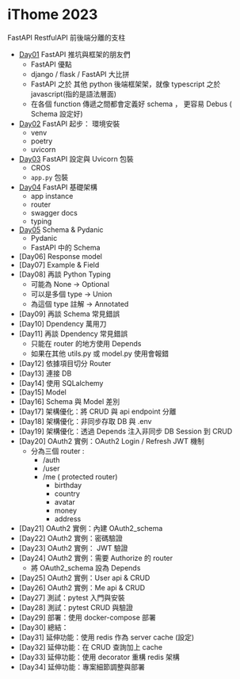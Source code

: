 # iThome 2023

FastAPI RestfulAPI 前後端分離的支柱

-  [Day01](https://github.com/jason810496/iThome2023-FastAPI-Tutorial/tree/Day01)  FastAPI 推坑與框架的朋友們
    - FastAPI 優點
    - django / flask / FastAPI 大比拼
    - FastAPI 之於 其他 python 後端框架架，就像 typescript 之於 javascript(指的是語法層面)
    - 在各個 function 傳遞之間都會定義好 schema ， 更容易 Debus ( Schema 設定好)
- [Day02](https://github.com/jason810496/iThome2023-FastAPI-Tutorial/tree/Day02)  FastAPI 起步： 環境安裝
    - venv 
    - poetry 
    - uvicorn
- [Day03](https://github.com/jason810496/iThome2023-FastAPI-Tutorial/tree/Day03) FastAPI 設定與 Uvicorn 包裝
    - CROS
    - `app.py` 包裝
- [Day04](https://github.com/jason810496/iThome2023-FastAPI-Tutorial/tree/Day04) FastAPI 基礎架構
    - app instance
    - router
    - swagger docs 
    - typing
- [Day05](https://github.com/jason810496/iThome2023-FastAPI-Tutorial/tree/Day05) Schema & Pydanic
    - Pydanic
    - FastAPI 中的 Schema
- [Day06] Response model
- [Day07] Example & Field
- [Day08] 再談 Python Typing 
    - 可能為 None -> Optional
    - 可以是多個 type -> Union
    - 為這個 type 註解 -> Annotated
- [Day09] 再談 Schema 常見錯誤
- [Day10] Dpendency 萬用刀
- [Day11] 再談 Dpendency 常見錯誤
    - 只能在 router 的地方使用 Depends
    - 如果在其他 utils.py 或 model.py 使用會報錯
- [Day12] 依據項目切分 Router
- [Day13] 連接 DB
- [Day14] 使用 SQLalchemy
- [Day15] Model
- [Day16] Schema 與 Model 差別
- [Day17] 架構優化：將 CRUD 與 api endpoint 分離
- [Day18] 架構優化：非同步存取 DB 與 .env
- [Day19] 架構優化：透過 Depends 注入非同步 DB Session 到 CRUD
- [Day20] OAuth2 實例：OAuth2 Login / Refresh JWT 機制
    - 分為三個 router : 
        - /auth
        - /user
        - /me ( protected router)
            - birthday
            - country
            - avatar
            - money
            - address
- [Day21] OAuth2 實例：內建 OAuth2_schema
- [Day22] OAuth2 實例：密碼驗證
- [Day23] OAuth2 實例： JWT 驗證
- [Day24] OAuth2 實例：需要 Authorize 的 router
    - 將 OAuth2_schema 設為 Depends
- [Day25] OAuth2 實例：User api & CRUD
- [Day26] OAuth2 實例：Me api & CRUD
- [Day27] 測試：pytest 入門與安裝
- [Day28] 測試：pytest CRUD 與驗證
- [Day29] 部署：使用 docker-compose 部署
- [Day30] 總結：
- [Day31] 延伸功能：使用 redis 作為 server cache (設定)
- [Day32] 延伸功能：在 CRUD 查詢加上 cache
- [Day33] 延伸功能：使用 decorator 重構 redis 架構
- [Day34] 延伸功能：專案細節調整與部署

    